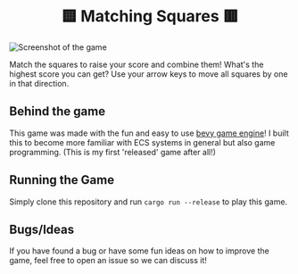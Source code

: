 <p align="center">
<h1 align="center">🟨 Matching Squares 🟥</h1>

![Screenshot of the game](https://raw.githubusercontent.com/TheNeikos/bevy_squares/9a216fb95cf50e8f702a0efe5469a223aff86b19/showcase/screenshot.png)

</p>

Match the squares to raise your score and combine them! What's the highest score you can get?
Use your arrow keys to move all squares by one in that direction.

## Behind the game

This game was made with the fun and easy to use [bevy game engine](https://github.com/bevyengine/bevy)! I built this to become
more familiar with ECS systems in general but also game programming. (This is my first 'released' game after all!)

## Running the Game

Simply clone this repository and run `cargo run --release` to play this game.

## Bugs/Ideas

If you have found a bug or have some fun ideas on how to improve the game, feel free to open an issue so we can discuss it!
